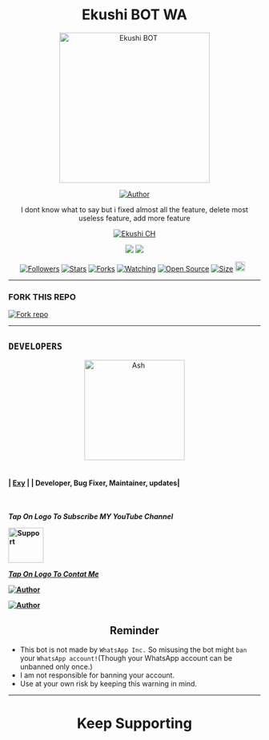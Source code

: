 <h1 align="center">Ekushi BOT WA</h1>
 
<p align="center">  
  <a href="https://youtu.be/WcA7GZuaN0A">
   <img alt="Ekushi BOT" height="300" src="https://github.com/ExyXyz.png">
    
<p align="center">
<a href="https://github.com/ExyXyz"><img title="Author" src="https://img.shields.io/badge/Ekushi-BOT-black?style=for-the-badge&logo=WhatsApp"></a>


 
<p align="center"> I dont know what to say but i fixed almost all the feature, delete most useless feature, add more feature </p>


   <p align="center">
  <a aria-label="Ekushi BOT is free to use" href="https://www.youtube.com/@Exy_Xyz" target="_blank">
    <img alt="Ekushi CH" src="https://img.shields.io/youtube/channel/subscribers/UCnVLC3zawi24V05WFEfIhgg" target="_blank" />
  </a>



  <p align="center">
<a href="https://www.youtube.com/channel/UCnVLC3zawi24V05WFEfIhgg"><img src="https://img.shields.io/badge/Subcribe On Youtube-E4405F?style=for-the-badge&logo=youtube&logoColor=white"></a>
<a href="https://chat.whatsapp.com/ElIwrFJuUTB5B8rJS1ABSI"><img src="https://img.shields.io/badge/Join WhatsApp Group-25D366?style=for-the-badge&logo=whatsapp&logoColor=white"></a>
   
<p align="center">
<a href="https://github.com/Exy_Xyz/followers"><img title="Followers" src="https://img.shields.io/github/followers/ExyXyz?color=red&style=flat-square"></a>
<a href="https://github.com/ExyXyz/Ekushi-Bot/stargazers/"><img title="Stars" src="https://img.shields.io/github/stars/ExyXyz/Ekushi-Bot?color=blue&style=flat-square"></a>
<a href="https://github.com/ExyXyz/Ekushi-Bot/network/members"><img title="Forks" src="https://img.shields.io/github/forks/ExyXyz/Ekushi-Bot?color=red&style=flat-square"></a>
<a href="https://github.com/ExyXyz/Ekushi-Bot/watchers"><img title="Watching" src="https://img.shields.io/github/watchers/Ethix-Xsid/Ethix-Xsid2?label=Watchers&color=blue&style=flat-square"></a>
<a href="https://github.com/ExyXyz/Ekushi-Bot"><img title="Open Source" src="https://img.shields.io/badge/Author-Exy-yellow?v=103"></a>
<a href="https://github.com/ExyXyz/Ekushi-Bot/"><img title="Size" src="https://img.shields.io/github/repo-size/ExyXyz/Ekushi-Bot?style=flat-square&color=yellow"></a>
<a href="https://github.com/ExyXyz/Ekushi-Bot/graphs/commit-activity"><img height="20" src="https://img.shields.io/badge/Maintained%3F-yes-green.svg"></a>&nbsp;&nbsp;
</p>
<p align='center'>
</p>

---
### FORK THIS REPO
<a href='https://github.com/ExyXyz/Ekushi-Bot/fork' target="_blank"><img alt='Fork repo' src='https://img.shields.io/badge/Fork This Repo-black?style=for-the-badge&logo=git&logoColor=white'/></a>

---

## `DEVELOPERS`
<div align="center">
<a href="[https://github.com/Exy_Xyz]"><img src="https://github.com/Exy_Xyz.png" width="200" height="200" alt="Ash"/></a>
 </div>
<br>
<h4 align="left">

| [Exy](https://github.com/ExyXyz) |
| Developer, Bug Fixer, Maintainer, updates|



  </br> 
<h4 align="left">

  
***Tap On Logo To Subscribe MY YouTube Channel***
</p>
 <p align="left">
  <a href="https://www.youtube.com/@Exy_Xyz?sub_confirmation=1">
    <img alt=Support height="70" src="https://telegra.ph/file/eb6347e2764939fbbd35d.png"> 
  </p>
    
 ***Tap On Logo To Contat Me***


 <p align="left">
<a href="mailto:darefahreza@gmail.com"><img title="Author" src="https://img.shields.io/badge/GMAIL-ME-black?style=for-the-badge&logo=Gmail"></a>
 <p align="left"> 
  <a href="https://wa.me/6283878300449?text=Hi+Bro...+I+need+some+help"><img title="Author" src="https://img.shields.io/badge/WHATSAPP-ME-red?style=for-the-badge&logo=WhatsApp"></a>
  
   

 



</br>


<h2 align="center">  Reminder
</h2>
   
- This bot is not made by `WhatsApp Inc.` So misusing the bot might `ban` your `WhatsApp account!`(Though your WhatsApp account can be unbanned only once.)
- I am not responsible for banning your account.
- Use at your own risk by keeping this warning in mind.

---

</p>
<h1 align="center"> Keep Supporting
</h1>

 <br><br>
